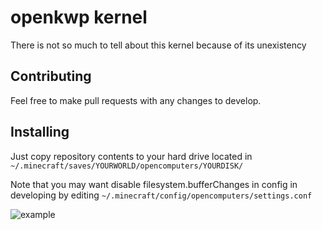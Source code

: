 # openkwp kernel

There is not so much to tell about this kernel because of its unexistency

## Contributing

Feel free to make pull requests with any changes to develop.

## Installing

Just copy repository contents to your hard drive located in `~/.minecraft/saves/YOURWORLD/opencomputers/YOURDISK/`

Note that you may want disable filesystem.bufferChanges in config in developing
by editing `~/.minecraft/config/opencomputers/settings.conf`

![example](https://yad-som.media.sayonline.ml/usercontent/c892de12a7/bufferchanges.png)
